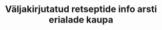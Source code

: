 ---
title: Väljakirjutatud retseptide info arsti erialade kaupa
title_en: 'Prescribed prescriptions'
notes: >-
  Retseptide väljakirjutamise ja apteekidest väljastatud retseptide koguarv
  ravimirühmade, retsepti staatuse ning arsti eriala lõikes aastas, alates
  aastast 2010.
notes_en: ''
category: 
  - Tervis
category_en: 
  - Health
resources:
  - name: Väljakirjutatud retseptide info arsti erialade kaupa
    url: 'https://statistika.haigekassa.ee/PXWeb/pxweb/et/kindlustatu/kindlustatu__Ravimid%20ja%20meditsiiniseadmed/ATC88.px/?rxid=1640cdbb-94c6-462e-8afa-fb7957bf1b9d'
    format: HMTL
    interactive: 'TRUE'
license: 'https://creativecommons.org/licenses/by-sa/3.0/ee/legalcode'
update_freq: 'http://purl.org/linked-data/sdmx/2009/code#freq-A'
organization: Eesti Haigekassa
maintainer_name: ''
maintainer_email: ''
maintainer_phone: ''
date_issued: '21/04/2020'
date_modified: 2020/05/07
---